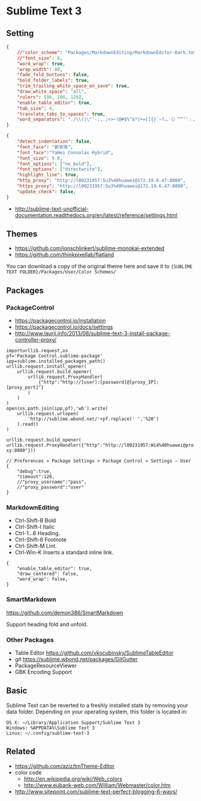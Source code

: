 # Sublime Text 3

## Setting

```json
{
    //"color_scheme": "Packages/MarkdownEditing/MarkdownEditor-Dark.tmTheme",
    //"font_size": 8,
    "word_wrap": true,
    "wrap_width": 80,
    "fade_fold_buttons": false,
    "bold_folder_labels": true,
    "trim_trailing_white_space_on_save": true,
    "draw_white_space": "all",
    "rulers": [80, 100, 120],
    "enable_table_editor": true,
    "tab_size": 4,
    "translate_tabs_to_spaces": true,
    "word_separators": "./\\()\"'-:,.;<>~!@#$%^&*|+=[]{}`~?。、（）“”‘’：，；《》！【】『』",
}

{
    "detect_indentation": false,
    "font_face": "新宋体",
    "font_face":"YaHei Consolas Hybrid",
    "font_size": 9.0,
    "font_options": ["no_bold"],
    "font_options": ["directwrite"],
    "highlight_line": true,
    "http_proxy": "http://l00231957:Su3%40huawei@172.19.6.47:8080",
    "https_proxy": "http://l00231957:Su3%40huawei@172.19.6.47:8080",
    "update_check": false,
}
```

- http://sublime-text-unofficial-documentation.readthedocs.org/en/latest/reference/settings.html

## Themes

- https://github.com/jonschlinkert/sublime-monokai-extended
- https://github.com/thinkpixellab/flatland

You can download a copy of the original theme here and save it to `{SUBLIME TEXT FOLDER}/Packages/User/Color Schemes/`

## Packages

### PackageControl

- https://packagecontrol.io/installation
- https://packagecontrol.io/docs/settings
- http://www.laurii.info/2013/08/sublime-text-3-install-package-controller-proxy/

```
importurllib.request,os
pf='Package Control.sublime-package'
ipp=sublime.installed_packages_path()
urllib.request.install_opener(
    urllib.request.build_opener(
        urllib.request.ProxyHandler(
            {"http":"http://[user]:[password]@[proxy_IP]:[proxy_port]"}
        )
    )
)
open(os.path.join(ipp,pf),'wb').write(
    urllib.request.urlopen(
        'http://sublime.wbond.net/'+pf.replace(' ','%20')
    ).read()
)
```

``` urllib.request.build_opener( urllib.request.ProxyHandler({"http":"http://l00231957:Wi4%40huawei@proxy:8080"})) ```


```
// Preferences > Package Settings > Package Control > Settings – User
{
    "debug":true,
    "timeout":120,
    //"proxy_username":"pass",
    //"proxy_password":"user"
}
```

### MarkdownEditing

- Ctrl-Shift-B  Bold
- Ctrl-Shift-I  Italic
- Ctrl-1...6  Heading.
- Ctrl-Shift-6  Footnote
- Ctrl-Shift-M  Lint.
- Ctrl-Win-K  Inserts a standard inline link.

```
{
    "enable_table_editor": true,
    "draw_centered": false,
    "word_wrap": false,
}
```

### SmartMarkdown

https://github.com/demon386/SmartMarkdown

Support heading fold and unfold.

### Other Packages
- Table Editor
  https://github.com/vkocubinsky/SublimeTableEditor
- git
  https://sublime.wbond.net/packages/GitGutter
- PackageResourceViewer
- GBK Encoding Support

## Basic

Sublime Text can be reverted to a freshly installed state by removing your data folder. Depending on your operating system, this folder is located in:

    OS X: ~/Library/Application Support/Sublime Text 3
    Windows: %APPDATA%\Sublime Text 3
    Linux: ~/.config/sublime-text-3

## Related

- https://github.com/aziz/tmTheme-Editor
- color code
  - http://en.wikipedia.org/wiki/Web_colors
  - http://www.eubank-web.com/William/Webmaster/color.htm
- http://www.sitepoint.com/sublime-text-perfect-blogging-6-ways/
